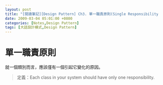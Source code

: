```yaml
---
layout: post
title: "[閱讀筆記][Design Pattern] Ch3. 單一職責原則(Single Responsibility Principle)"
date: 2009-03-04 05:01:00 +0800
categories: [Notes,Design Pattern]
tags: [大話設計模式,Design Pattern]
---
```


# 單一職責原則

就一個類別而言，應該僅有一個引起它變化的原因。
> 定義：Each class in your system should have only one responsibility.